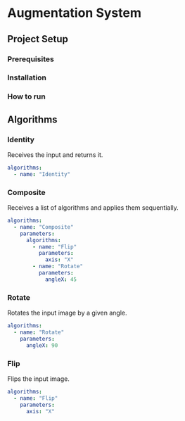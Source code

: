 # Augmentation System

## Project Setup

### Prerequisites

### Installation

### How to run

## Algorithms

### Identity

Receives the input and returns it.

```yaml
algorithms:
  - name: "Identity"
```

### Composite

Receives a list of algorithms and applies them sequentially.

```yaml
algorithms:
  - name: "Composite"
    parameters:
      algorithms:
        - name: "Flip"
          parameters:
            axis: "X"
        - name: "Rotate"
          parameters:
            angleX: 45
```

### Rotate

Rotates the input image by a given angle.

[//]: # (TODO: Describe the parameters in more details)

```yaml
algorithms:
  - name: "Rotate"
    parameters:
      angleX: 90
```

### Flip

Flips the input image.

[//]: # (TODO: Describe the parameters in more details)

```yaml
algorithms:
  - name: "Flip"
    parameters:
      axis: "X"
```

[//]: # (### Text Overlay)

[//]: # (### Contrast)

[//]: # (> Gain, Bias)

[//]: # (### Blur)

[//]: # (### Gamma Correction)

[//]: # (### Histogram Equalization)
